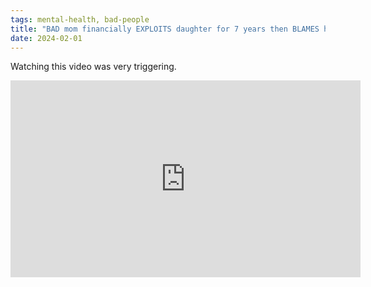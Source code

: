 ```yaml
---
tags: mental-health, bad-people
title: "BAD mom financially EXPLOITS daughter for 7 years then BLAMES her"
date: 2024-02-01
---
```


Watching this video was very triggering.

<iframe width="560" height="315" src="https://www.youtube.com/embed/ugPNm_t1YCc?si=he0pMjhLvSBXQrBW" title="YouTube video player" frameborder="0" allow="accelerometer; autoplay; clipboard-write; encrypted-media; gyroscope; picture-in-picture; web-share" referrerpolicy="strict-origin-when-cross-origin" allowfullscreen></iframe>